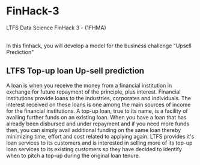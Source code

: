 # FinHack-3
LTFS Data Science FinHack 3 - (1FHMA) 

<br> In this finhack, you will develop a model for the business challenge "Upsell Prediction"</br>
<h2> LTFS Top-up loan Up-sell prediction </h2>
A loan is when you receive the money from a financial institution in exchange for future repayment of the principle, plus interest. Financial institutions provide loans to the industries, corporates and individuals. The interest received on these loans is one among the main sources of income for the financial institutions.
A top-up loan, true to its name, is a facility of availing further funds on an existing loan. When you have a loan that has already been disbursed and under repayment and if you need more funds then, you can simply avail additional funding on the same loan thereby minimizing time, effort and cost related to applying again.
LTFS provides it's loan services to its customers and is interested in selling more of its top-up loan services to its existing customers so they have decided to identify when to pitch a top-up during the original loan tenure.













